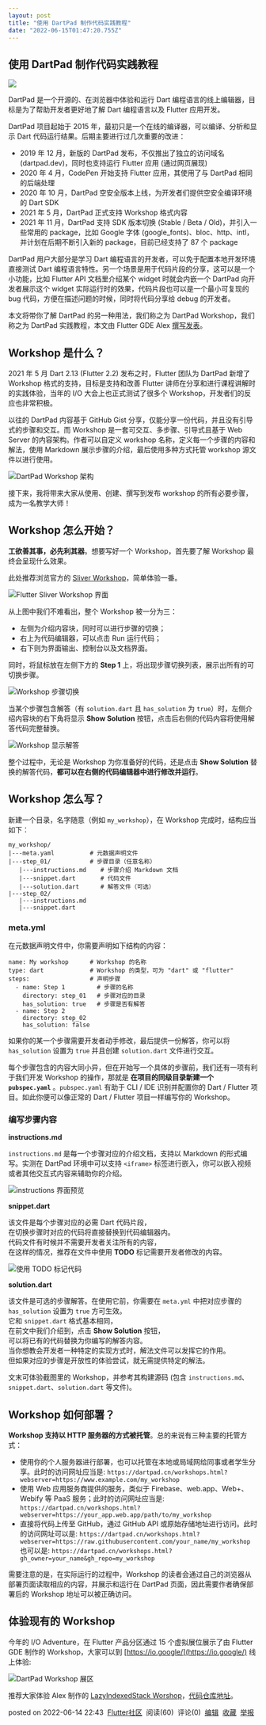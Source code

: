 ```yaml
---
layout: post
title: "使用 DartPad 制作代码实践教程"
date: "2022-06-15T01:47:20.755Z"
---
```

使用 DartPad 制作代码实践教程
-------------------

![](https://devrel.andfun.cn/devrel/posts/2022/06/183a339569ee9.png)

DartPad 是一个开源的、在浏览器中体验和运行 Dart 编程语言的线上编辑器，目标是为了帮助开发者更好地了解 Dart 编程语言以及 Flutter 应用开发。

DartPad 项目起始于 2015 年，最初只是一个在线的编译器，可以编译、分析和显示 Dart 代码运行结果。后期主要进行过几次重要的改进：

*   2019 年 12 月，新版的 DartPad 发布，不仅推出了独立的访问域名 (dartpad.dev)，同时也支持运行 Flutter 应用 (通过网页展现)
*   2020 年 4 月，CodePen 开始支持 Flutter 应用，其使用了与 DartPad 相同的后端处理
*   2020 年 10 月，DartPad 空安全版本上线，为开发者们提供空安全编译环境的 Dart SDK
*   2021 年 5 月，DartPad 正式支持 Workshop 格式内容
*   2021 年 11 月，DartPad 支持 SDK 版本切换 (Stable / Beta / Old)，并引入一些常用的 package，比如 Google 字体 (google\_fonts)、bloc、http、intl，并计划在后期不断引入新的 package，目前已经支持了 87 个 package

DartPad 用户大部分是学习 Dart 编程语言的开发者，可以免于配置本地开发环境直接测试 Dart 编程语言特性。另一个场景是用于代码片段的分享，这可以是一个小功能，比如 Flutter API 文档里介绍某个 widget 时就会内嵌一个 DartPad 向开发者展示这个 widget 实际运行时的效果，代码片段也可以是一个最小可复现的 bug 代码，方便在描述问题的时候，同时将代码分享给 debug 的开发者。

本文将带你了解 DartPad 的另一种用法，我们称之为 DartPad Workshop，我们称之为 DartPad 实践教程，本文由 Flutter GDE Alex [撰写发表](https://juejin.cn/post/7098544316296986638)。

Workshop 是什么？
-------------

2021 年 5 月 Dart 2.13 (Flutter 2.2) 发布之时，Flutter 团队为 DartPad 新增了 Workshop 格式的支持，目标是支持和改善 Flutter 讲师在分享和进行课程讲解时的实践体验，当年的 I/O 大会上也正式测试了很多个 Workshop，开发者们的反应也非常积极。

以往的 DartPad 内容基于 GitHub Gist 分享，仅能分享一份代码，并且没有引导式的步骤和交互。而 Workshop 是一套可交互、多步骤、引导式且基于 Web Server 的内容架构。作者可以自定义 workshop 名称，定义每一个步骤的内容和解法，使用 Markdown 展示步骤的介绍，最后使用多种方式托管 workshop 源文件以进行使用。

![DartPad Workshop 架构](https://pic.alexv525.com/202205112305930.png)

接下来，我将带来大家从使用、创建、撰写到发布 workshop 的所有必要步骤，成为一名教学大师！

Workshop 怎么开始？
--------------

**工欲善其事，必先利其器**。想要写好一个 Workshop，首先要了解 Workshop 最终会呈现什么效果。

此处推荐浏览官方的 [Sliver Workshop](https://dartpad.cn/workshops.html?webserver=https://dartpad-workshops-io2021.web.app/getting_started_with_slivers)，简单体验一番。

![Flutter Sliver Workshop 界面](https://pic.alexv525.com/202205161642752.png)

从上图中我们不难看出，整个 Workshop 被一分为三：

*   左侧为介绍内容块，同时可以进行步骤的切换；
*   右上为代码编辑器，可以点击 Run 运行代码；
*   右下则为界面输出、控制台以及文档界面。

同时，将鼠标放在左侧下方的 **Step 1** 上，将出现步骤切换列表，展示出所有的可切换步骤。

![Workshop 步骤切换](https://pic.alexv525.com/202205112348483.png)

当某个步骤包含解答（有 `solution.dart` 且 `has_solution` 为 `true`）时，左侧介绍内容块的右下角将显示 **Show Solution** 按钮，点击后右侧的代码内容将使用解答代码完整替换。

![Workshop 显示解答](https://pic.alexv525.com/202205161644944.png)

整个过程中，无论是 Workshop 为你准备好的代码，还是点击 **Show Solution** 替换的解答代码，**都可以在右侧的代码编辑器中进行修改并运行**。

Workshop 怎么写？
-------------

新建一个目录，名字随意（例如 `my_workshop`），在 Workshop 完成时，结构应当如下：

    my_workshop/
    |---meta.yaml          # 元数据声明文件
    |---step_01/           # 步骤目录（任意名称）
       |---instructions.md    # 步骤介绍 Markdown 文档
       |---snippet.dart       # 代码文件
       |---solution.dart      # 解答文件（可选）
    |---step_02/
       |---instructions.md
       |---snippet.dart
    

### meta.yml

在元数据声明文件中，你需要声明如下结构的内容：

    name: My workshop      # Workshop 的名称
    type: dart             # Workshop 的类型，可为 "dart" 或 "flutter"
    steps:                 # 声明步骤
      - name: Step 1         # 步骤的名称
        directory: step_01   # 步骤对应的目录
        has_solution: true   # 步骤是否有解答
      - name: Step 2
        directory: step_02
        has_solution: false
    

如果你的某一个步骤需要开发者动手修改，最后提供一份解答，你可以将 `has_solution` 设置为 `true` 并且创建 `solution.dart` 文件进行交互。

每个步骤包含的内容大同小异，但在开始写一个具体的步骤前，我们还有一项有利于我们开发 Workshop 的操作，那就是 **在项目的同级目录新建一个 `pubspec.yaml`** 。`pubspec.yaml` 有助于 CLI / IDE 识别并配置你的 Dart / Flutter 项目。如此你便可以像正常的 Dart / Flutter 项目一样编写你的 Workshop。

### 编写步骤内容

**instructions.md**

`instructions.md` 是每一个步骤对应的介绍文档，支持以 Markdown 的形式编写。实测在 DartPad 环境中可以支持 `<iframe>` 标签进行嵌入，你可以嵌入视频或者其他交互式内容来辅助你的介绍。

![instructions 界面预览](https://pic.alexv525.com/202205162308673.png)

**snippet.dart**

该文件是每个步骤对应的必需 Dart 代码片段，  
在切换步骤时对应的代码将直接替换到代码编辑器内。  
代码文件有时候并不需要开发者关注所有的内容，  
在这样的情况，推荐在文件中使用 **TODO** 标记需要开发者修改的内容。

![使用 TODO 标记代码](https://pic.alexv525.com/202205162304888.png)

**solution.dart**

该文件是可选的步骤解答。在使用它前，你需要在 `meta.yml` 中把对应步骤的 `has_solution` 设置为 `true` 方可生效。  
它和 `snippet.dart` 格式基本相同，  
在前文中我们介绍到，点击 **Show Solution** 按钮，  
可以将已有的代码替换为你编写的解答内容。  
当你想教会开发者一种特定的实现方式时，解法文件可以发挥它的作用。  
但如果对应的步骤是开放性的体验尝试，就无需提供特定的解法。

文末可体验截图里的 Workshop，并参考其构建源码 (包含 `instructions.md`、`snippet.dart`、`solution.dart` 等文件)。

Workshop 如何部署？
--------------

**Workshop 支持以 HTTP 服务器的方式被托管**。总的来说有三种主要的托管方式：

*   使用你的个人服务器进行部署，也可以托管在本地或局域网给同事或者学生分享。此时的访问网址应当是: `https://dartpad.cn/workshops.html?webserver=https://www.example.com/my_workshop`
*   使用 Web 应用服务商提供的服务，类似于 Firebase、web.app、Web+、Webify 等 PaaS 服务；此时的访问网址应当是: `https://dartpad.cn/workshops.html?webserver=https://your_app.web.app/path/to/my_workshop`
*   直接将代码上传至 GitHub，通过 GitHub API 或原始存储地址进行访问。此时的访问网址可以是: `https://dartpad.cn/workshops.html?webserver=https://raw.githubusercontent.com/your_name/my_workshop` 也可以是: `https://dartpad.cn/workshops.html?gh_owner=your_name&gh_repo=my_workshop`

需要注意的是，在实际运行的过程中，Workshop 的读者会通过自己的浏览器从部署页面读取相应的内容，并展示和运行在 DartPad 页面，因此需要作者确保部署后的 Workshop 地址可以被正确访问。

体验现有的 Workshop
--------------

今年的 I/O Adventure，在 Flutter 产品分区通过 15 个虚拟展位展示了由 Flutter GDE 制作的 Workshop，大家可以到 [https://io.google/](https://io.google/) 线上体验:

![DartPad Workshop 展区](https://pic.alexv525.com/202205170011031.png)

推荐大家体验 Alex 制作的 [LazyIndexedStack Worshop](https://flutter.cn/urls/lazyindexedstack)，[代码仓库地址](https://github.com/AlexV525/dartpad_workshops/tree/main/implement_lazy_indexed_stack)。

posted on 2022-06-14 22:43  [Flutter社区](https://www.cnblogs.com/flutterdev/)  阅读(60)  评论(0)  [编辑](https://i.cnblogs.com/EditPosts.aspx?postid=16376745)  [收藏](javascript:void(0))  [举报](javascript:void(0))